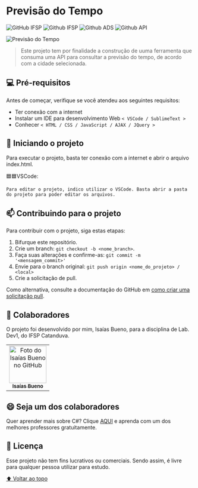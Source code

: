 # Previsão do Tempo


![GitHub IFSP](https://ctd.ifsp.edu.br/images/IFSP-CTD2.png)
![Github IFSP](https://img.shields.io/badge/IFSP-5%C2%BA%20Semestre%20ADS-green?style=plastic)
![Github ADS](https://img.shields.io/badge/ADS-Lab.%20Dev.%20l-green?style=plastic&logo=superuser)
![Github API](https://img.shields.io/badge/API-Rest-brightgreen?style=plastic&logo=stackexchange)

<img src="https://portalmaratimba.com.br/wp-content/uploads/2019/12/previsao-tempo-marataizes-1-696x392.jpg" alt="Previsão do Tempo">

> Este projeto tem por finalidade a construção de uuma ferramenta que consuma uma API para consultar a previsão do tempo, de acordo com a cidade selecionada.


## 💻 Pré-requisitos

Antes de começar, verifique se você atendeu aos seguintes requisitos:
* Ter conexão com a internet
* Instalar um IDE para desenvolvimento Web `< VSCode / SublimeText >`
* Conhecer `< HTML / CSS / JavaScript / AJAX / JQuery >`

## 🚀 Iniciando o projeto

Para executar o projeto, basta ter conexão com a internet e abrir o arquivo index.html.

🟦🟦VSCode:
```
Para editar o projeto, indico utilizar o VSCode. Basta abrir a pasta do projeto para poder editar os arquivos.
```
## 📫 Contribuindo para o projeto
Para contribuir com o projeto, siga estas etapas:

1. Bifurque este repositório.
2. Crie um branch: `git checkout -b <nome_branch>`.
3. Faça suas alterações e confirme-as: `git commit -m '<mensagem_commit>'`
4. Envie para o branch original: `git push origin <nome_do_projeto> / <local>`
5. Crie a solicitação de pull.

Como alternativa, consulte a documentação do GitHub em [como criar uma solicitação pull](https://help.github.com/en/github/collaborating-with-issues-and-pull-requests/creating-a-pull-request).

## 🤝 Colaboradores

O projeto foi desenvolvido por mim, Isaías Bueno, para a disciplina de Lab. Dev1, do IFSP Catanduva.

<table>
  <tr>
    <td align="center">
      <a href="https://www.linkedin.com/in/isaías-bueno-80a0ba157">
        <img src="https://media-exp1.licdn.com/dms/image/C4D03AQHUINi-Lf1_tg/profile-displayphoto-shrink_200_200/0/1585184845908?e=1652918400&v=beta&t=GLaQDXE09vJbt2hr3afBD-6BLd0u3IYf7jh2VQVQhvg" target="_blank" width="100px;" alt="Foto do Isaías Bueno no GitHub"/><br>
        <sub>
          <b>Isaías Bueno</b>
        </sub>
      </a>
    </td>
  </tr>
</table>


## 😄 Seja um dos colaboradores<br>

Quer aprender mais sobre C#? Clique [AQUI](https://www.macoratti.net) e aprenda com um dos melhores professores gratuitamente.

## 📝 Licença

Esse projeto não tem fins lucrativos ou comerciais. Sendo assim, é livre para qualquer pessoa utilizar para estudo.

[⬆ Voltar ao topo](#LabDEV1-T1)<br>
